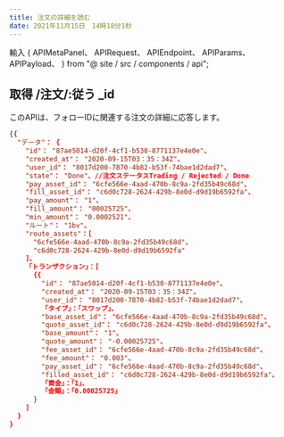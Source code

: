 ```yaml
---
title: 注文の詳細を読む
date: 2021年11月15日　14時18分1秒
---
```


輸入 { APIMetaPanel、 APIRequest、 APIEndpoint、 APIParams、 APIPayload、 } from "@ site / src / components / api";

## 取得 /注文/:従う _id

このAPIは、フォローIDに関連する注文の詳細に応答します。

<APIEndpoint base="https://api.4swap.org/api" url="/orders/:follow_id" />

<APIMetaPanel scope="Authorized" />

<APIMetaPanel />

<APIRequest title="注文の詳細を読む" method="GET" isPublic base="https://api.4swap.org/api" url='/orders/:follow_id' />

```json title="Response"
{{
  "データ"： {
    "id"： "87ae5014-d20f-4cf1-b530-8771137e4e0e"、
    "created_at"： "2020-09-15T03：35：34Z"、
    "user_id"： "8017d200-7870-4b82-b53f-74bae1d2dad7"、
    "state"： "Done"、//注文ステータスTrading / Rejected / Done
    "pay_asset_id"： "6cfe566e-4aad-470b-8c9a-2fd35b49c68d"、
    "fill_asset_id"： "c6d0c728-2624-429b-8e0d-d9d19b6592fa"、
    "pay_amount"： "1"、
    "fill_amount"： "00025725"、
    "min_amount"： "0.0002521"、
    "ルート"： "1bv"、
    "route_assets"：[
      "6cfe566e-4aad-470b-8c9a-2fd35b49c68d"、
      "c6d0c728-2624-429b-8e0d-d9d19b6592fa"
    ]、
    「トランザクション」：[
      {{
        "id"： "87ae5014-d20f-4cf1-b530-8771137e4e0e"、
        "created_at"： "2020-09-15T03：35：34Z"、
        "user_id"： "8017d200-7870-4b82-b53f-74bae1d2dad7"、
        「タイプ」：「スワップ」、
        "base_asset_id"： "6cfe566e-4aad-470b-8c9a-2fd35b49c68d"、
        "quote_asset_id"： "c6d0c728-2624-429b-8e0d-d9d19b6592fa"、
        "base_amount"： "1"、
        "quote_amount"： "-0.00025725"、
        "fee_asset_id"： "6cfe566e-4aad-470b-8c9a-2fd35b49c68d"、
        "fee_amount"： "0.003"、
        "pay_asset_id"： "6cfe566e-4aad-470b-8c9a-2fd35b49c68d"、
        "filled_asset_id"： "c6d0c728-2624-429b-8e0d-d9d19b6592fa"、
        「資金」：「1」、
        「金額」：「0.00025725」
      }
    ]
  }
} 
```
